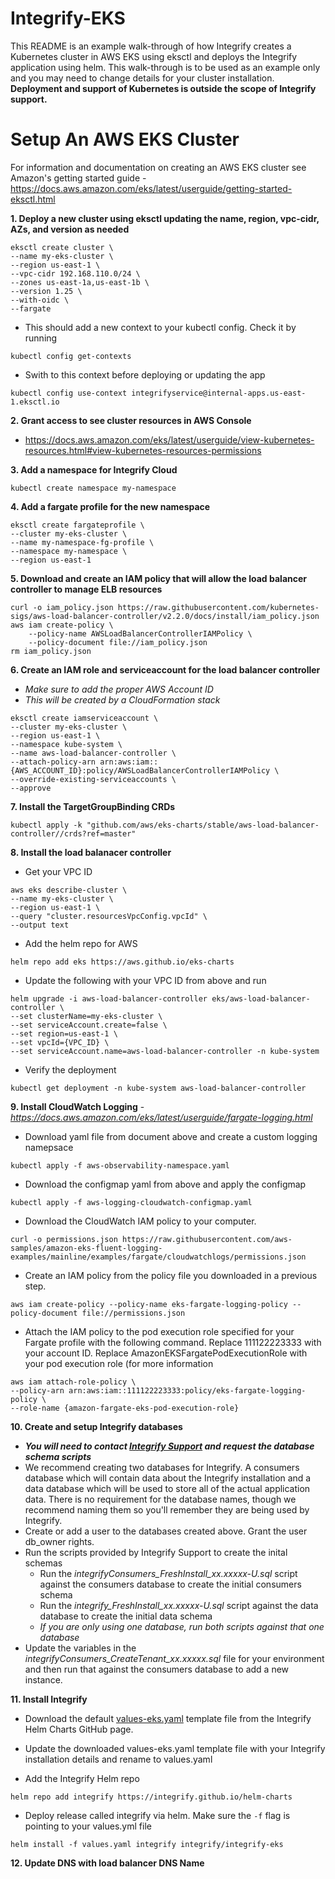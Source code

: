 # Integrify-EKS
This README is an example walk-through of how Integrify creates a Kubernetes cluster in AWS EKS using eksctl and deploys the Integrify application using helm. This walk-through is to be used as an example only and you may need to change details for your cluster installation. **Deployment and support of Kubernetes is outside the scope of Integrify support.** 

# Setup An AWS EKS Cluster
For information and documentation on creating an AWS EKS cluster see Amazon's getting started guide - https://docs.aws.amazon.com/eks/latest/userguide/getting-started-eksctl.html

**1. Deploy a new cluster using eksctl updating the name, region, vpc-cidr, AZs, and version as needed**
```
eksctl create cluster \
--name my-eks-cluster \
--region us-east-1 \
--vpc-cidr 192.168.110.0/24 \
--zones us-east-1a,us-east-1b \
--version 1.25 \
--with-oidc \
--fargate
```

- This should add a new context to your kubectl config. Check it by running
```
kubectl config get-contexts
```

- Swith to this context before deploying or updating the app
```
kubectl config use-context integrifyservice@internal-apps.us-east-1.eksctl.io
```

**2. Grant access to see cluster resources in AWS Console**
- https://docs.aws.amazon.com/eks/latest/userguide/view-kubernetes-resources.html#view-kubernetes-resources-permissions


 
**3. Add a namespace for Integrify Cloud**
```
kubectl create namespace my-namespace
```

**4. Add a fargate profile for the new namespace**
```
eksctl create fargateprofile \
--cluster my-eks-cluster \
--name my-namespace-fg-profile \
--namespace my-namespace \
--region us-east-1
```

**5. Download and create an IAM policy that will allow the load balancer controller to manage ELB resources**
```
curl -o iam_policy.json https://raw.githubusercontent.com/kubernetes-sigs/aws-load-balancer-controller/v2.2.0/docs/install/iam_policy.json
aws iam create-policy \
    --policy-name AWSLoadBalancerControllerIAMPolicy \
    --policy-document file://iam_policy.json
rm iam_policy.json
```

**6. Create an IAM role and serviceaccount for the load balancer controller**
- *Make sure to add the proper AWS Account ID*
- *This will be created by a CloudFormation stack*
```
eksctl create iamserviceaccount \
--cluster my-eks-cluster \
--region us-east-1 \
--namespace kube-system \
--name aws-load-balancer-controller \
--attach-policy-arn arn:aws:iam::{AWS_ACCOUNT_ID}:policy/AWSLoadBalancerControllerIAMPolicy \
--override-existing-serviceaccounts \
--approve
```

**7. Install the TargetGroupBinding CRDs**
```
kubectl apply -k "github.com/aws/eks-charts/stable/aws-load-balancer-controller//crds?ref=master"
```

**8. Install the load balanacer controller**

* Get your VPC ID
```
aws eks describe-cluster \
--name my-eks-cluster \
--region us-east-1 \
--query "cluster.resourcesVpcConfig.vpcId" \
--output text
```

* Add the helm repo for AWS
```
helm repo add eks https://aws.github.io/eks-charts
```
* Update the following with your VPC ID from above and run
```
helm upgrade -i aws-load-balancer-controller eks/aws-load-balancer-controller \
--set clusterName=my-eks-cluster \
--set serviceAccount.create=false \
--set region=us-east-1 \
--set vpcId={VPC_ID} \
--set serviceAccount.name=aws-load-balancer-controller -n kube-system
```
* Verify the deployment
```
kubectl get deployment -n kube-system aws-load-balancer-controller
```

**9. Install CloudWatch Logging** - *https://docs.aws.amazon.com/eks/latest/userguide/fargate-logging.html*

- Download yaml file from document above and create a custom logging namepsace
```
kubectl apply -f aws-observability-namespace.yaml
```

- Download the configmap yaml from above and apply the configmap

```
kubectl apply -f aws-logging-cloudwatch-configmap.yaml
```

- Download the CloudWatch IAM policy to your computer.
```
curl -o permissions.json https://raw.githubusercontent.com/aws-samples/amazon-eks-fluent-logging-examples/mainline/examples/fargate/cloudwatchlogs/permissions.json
```

- Create an IAM policy from the policy file you downloaded in a previous step.
```
aws iam create-policy --policy-name eks-fargate-logging-policy --policy-document file://permissions.json
```
- Attach the IAM policy to the pod execution role specified for your Fargate profile with the following command. Replace 111122223333 with your account ID. Replace AmazonEKSFargatePodExecutionRole with your pod execution role (for more information

```
aws iam attach-role-policy \
--policy-arn arn:aws:iam::111122223333:policy/eks-fargate-logging-policy \
--role-name {amazon-fargate-eks-pod-execution-role}
```

**10. Create and setup Integrify databases**

  - ***You will need to contact [Integrify Support](https://support.integrify.com) and request the database schema scripts***
  - We recommend creating two databases for Integrify. A consumers database which will contain data about the Integrify installation and a data database which will be used to store all of the actual application data. There is no requirement for the database names, though we recommend naming them so you'll remember they are being used by Integrify. 
  - Create or add a user to the databases created above. Grant the user db_owner rights.
  - Run the scripts provided by Integrify Support to create the inital schemas
    - Run the *integrifyConsumers_FreshInstall_xx.xxxxx-U.sql* script against the consumers database to create the initial consumers schema
    - Run the *integrify_FreshInstall_xx.xxxxx-U.sql* script against the data database to create the initial data schema
    - *If you are only using one database, run both scripts against that one database*
  - Update the variables in the *integrifyConsumers_CreateTenant_xx.xxxxx.sql* file for your environment and then run that against the consumers database to add a new instance.

**11. Install Integrify**

- Download the default [values-eks.yaml](https://github.com/Integrify/helm-charts/blob/main/values-eks.yaml) template file from the Integrify Helm Charts GitHub page.

- Update the downloaded values-eks.yaml template file with your Integrify installation details and rename to values.yaml

- Add the Integrify Helm repo
```
helm repo add integrify https://integrify.github.io/helm-charts
```

- Deploy release called integrify via helm. Make sure the `-f` flag is pointing to your values.yml file
```
helm install -f values.yaml integrify integrify/integrify-eks
```

**12. Update DNS with load balancer DNS Name**
